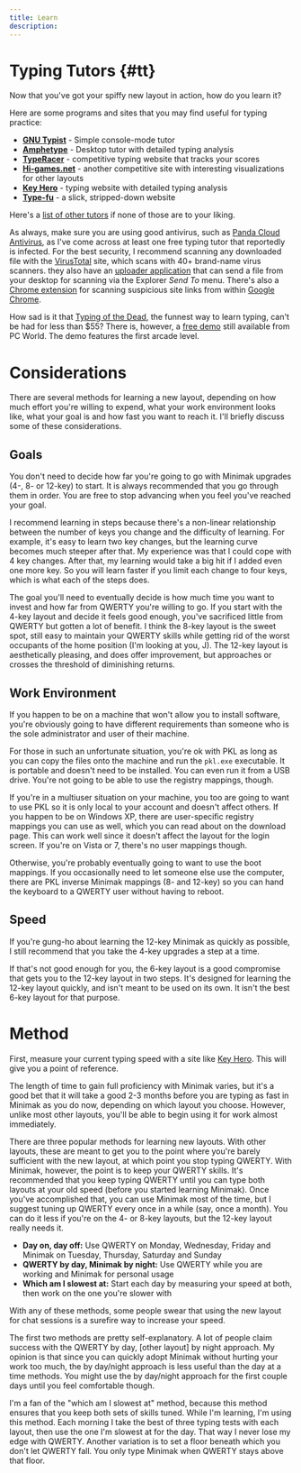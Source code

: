 ```yaml
---
title: Learn
description:
---
```


Typing Tutors {#tt}
=============

Now that you've got your spiffy new layout in action, how do you learn
it?

Here are some programs and sites that you may find useful for typing
practice:

- __[GNU Typist]__ - Simple console-mode tutor
- __[Amphetype]__ - Desktop tutor with detailed typing analysis
- __[TypeRacer]__ - competitive typing website that tracks your scores
- __[Hi-games.net]__ - another competitive site with interesting
  visualizations for other layouts
- __[Key Hero]__ - typing website with detailed typing analysis
- __[Type-fu]__ - a slick, stripped-down website

Here's a [list of other tutors] if none of those are to your liking.

As always, make sure you are using good antivirus, such as [Panda Cloud
Antivirus], as I've come across at least one free typing tutor that
reportedly is infected.  For the best security, I recommend scanning
any downloaded file with the [VirusTotal] site, which scans with 40+
brand-name virus scanners.  they also have an [uploader application]
that can send a file from your desktop for scanning via the Explorer
*Send To* menu.  There's also a [Chrome extension] for scanning
suspicious site links from within [Google Chrome].

How sad is it that [Typing of the Dead], the funnest way to learn
typing, can't be had for less than $55?  There is, however, a [free
demo] still available from PC World.  The demo features the first arcade
level.

Considerations
==============

There are several methods for learning a new layout, depending on how
much effort you're willing to expend, what your work environment looks
like, what your goal is and how fast you want to reach it.  I'll briefly
discuss some of these considerations.

Goals
-----

You don't need to decide how far you're going to go with Minimak
upgrades (4-, 8- or 12-key) to start.  It is always recommended that you
go through them in order.  You are free to stop advancing when you feel
you've reached your goal.

I recommend learning in steps because there's a non-linear relationship
between the number of keys you change and the difficulty of learning.
For example, it's easy to learn two key changes, but the learning curve
becomes much steeper after that.  My experience was that I could cope
with 4 key changes.  After that, my learning would take a big hit if I
added even one more key.  So you will learn faster if you limit each
change to four keys, which is what each of the steps does.

The goal you'll need to eventually decide is how much time you want to
invest and how far from QWERTY you're willing to go.  If you start with
the 4-key layout and decide it feels good enough, you've sacrificed
little from QWERTY but gotten a lot of benefit.   I think the 8-key
layout is the sweet spot, still easy to maintain your QWERTY skills
while getting rid of the worst occupants of the home position (I'm
looking at you, J).  The 12-key layout is aesthetically pleasing,
and does offer improvement, but approaches or crosses the
threshold of diminishing returns.

Work Environment
----------------

If you happen to be on a machine that won't allow you to install
software, you're obviously going to have different requirements than
someone who is the sole administrator and user of their machine.

For those in such an unfortunate situation, you're ok with PKL as long
as you can copy the files onto the machine and run the `pkl.exe`
executable.  It is portable and doesn't need to be installed.  You can
even run it from a USB drive.  You're not going to be able to use the
registry mappings, though.

If you're in a multiuser situation on your machine, you too are going to
want to use PKL so it is only local to your account and doesn't affect
others.  If you happen to be on Windows XP, there are user-specific
registry mappings you can use as well, which you can read about on the
download page.  This can work well since it doesn't affect the layout
for the login screen.  If you're on Vista or 7, there's no user mappings
though.

Otherwise, you're probably eventually going to want to use the boot
mappings.  If you occasionally need to let someone else use the
computer, there are PKL inverse Minimak mappings (8- and 12-key) so you
can hand the keyboard to a QWERTY user without having to reboot.

Speed
-----

If you're gung-ho about learning the 12-key Minimak as quickly as
possible, I still recommend that you take the 4-key upgrades a step at a
time.

If that's not good enough for you, the 6-key layout is a good compromise
that gets you to the 12-key layout in two steps.  It's designed for
learning the 12-key layout quickly, and isn't meant to be used on its
own.  It isn't the best 6-key layout for that purpose.

Method
======

First, measure your current typing speed with a site like [Key Hero].
This will give you a point of reference.

The length of time to gain full proficiency with Minimak varies, but
it's a good bet that it will take a good 2-3 months before you are
typing as fast in Minimak as you do now, depending on which layout you
choose.  However, unlike most other layouts, you'll be able to begin
using it for work almost immediately.

There are three popular methods for learning new layouts.  With other
layouts, these are meant to get you to the point where you're barely
sufficient with the new layout, at which point you stop typing QWERTY.
With Minimak, however, the point is to keep your QWERTY skills.  It's
recommended that you keep typing QWERTY until you can type both layouts
at your old speed (before you started learning Minimak).  Once you've
accomplished that, you can use Minimak most of the time, but I suggest
tuning up QWERTY every once in a while (say, once a month).  You can do
it less if you're on the 4- or 8-key layouts, but the 12-key layout
really needs it.

- __Day on, day off:__  Use QWERTY on Monday, Wednesday, Friday and
  Minimak on Tuesday, Thursday, Saturday and Sunday
- __QWERTY by day, Minimak by night:__  Use QWERTY while you are working
  and Minimak for personal usage
- __Which am I slowest at:__ Start each day by measuring your speed at
  both, then work on the one you're slower with

With any of these methods, some people swear that using the new layout
for chat sessions is a surefire way to increase your speed.

The first two methods are pretty self-explanatory.  A lot of people
claim success with the QWERTY by day, [other layout] by night approach.
My opinion is that since you can quickly adopt Minimak without hurting
your work too much, the by day/night approach is less useful than the
day at a time methods.  You might use the by day/night approach for the
first couple days until you feel comfortable though.

I'm a fan of the "which am I slowest at" method, because this method
ensures that you keep both sets of skills tuned.  While I'm learning,
I'm using this method.  Each morning I take the best of three
typing tests with each layout, then use the one I'm slowest at
for the day.  That way I never lose my edge with QWERTY.
Another variation is to set a floor beneath which you don't let
QWERTY fall.  You only type Minimak when QWERTY stays above that
floor.

[GNU Typist]: http://www.gnu.org/software/gtypist/
[Amphetype]: http://code.google.com/p/amphetype/
[TypeRacer]: http://www.typeracer.com/
[Key Hero]: http://www.keyhero.com/
[Type-fu]: http://type-fu.com/
[Hi-games.net]: http://hi-games.net/typing-test/
[list of other tutors]: http://typingsoft.com/all_typing_tutors.htm
[Panda Cloud Antivirus]: http://www.cloudantivirus.com
[VirusTotal]: http://www.virustotal.com/
[uploader application]: http://www.virustotal.com/documentation/desktop-applications/
[Chrome extension]: http://chrome.google.com/webstore/detail/efbjojhplkelaegfbieplglfidafgoka
[Google Chrome]: http://www.google.com/intl/en/chrome/browser/
[Typing of the Dead]: http://www.amazon.com/The-Typing-Dead-Pc/dp/B00005RV5M
[free demo]: http://www.pcworld.com/downloads/file/fid,8276-order,1-page,1/description.html
